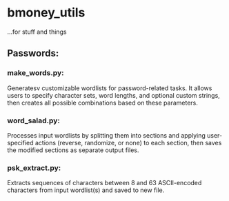 # bmoney_utils
...for stuff and things
## Passwords:
### make_words.py: 
Generatesv customizable wordlists for password-related tasks. It allows users to specify character sets, word lengths, and optional custom strings, then creates all possible combinations based on these parameters.
### word_salad.py:
Processes input wordlists by splitting them into sections and applying user-specified actions (reverse, randomize, or none) to each section, then saves the modified sections as separate output files.
### psk_extract.py:
Extracts sequences of characters between 8 and 63 ASCII-encoded characters from input wordlist(s) and saved to new file.